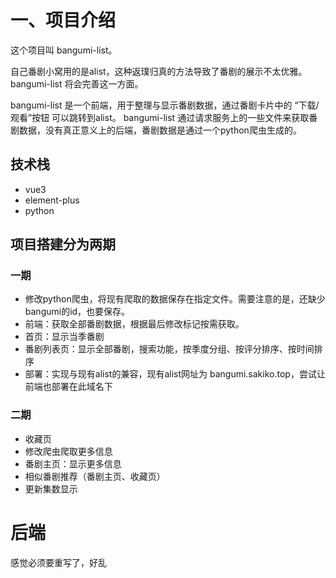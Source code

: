 # 一、项目介绍
这个项目叫 bangumi-list。

自己番剧小窝用的是alist，这种返璞归真的方法导致了番剧的展示不太优雅。
bangumi-list 将会完善这一方面。

bangumi-list 是一个前端，用于整理与显示番剧数据，通过番剧卡片中的 “下载/观看”按钮 可以跳转到alist。
bangumi-list 通过请求服务上的一些文件来获取番剧数据，没有真正意义上的后端，番剧数据是通过一个python爬虫生成的。

## 技术栈
- vue3
- element-plus
- python

## 项目搭建分为两期
### 一期
- 修改python爬虫，将现有爬取的数据保存在指定文件。需要注意的是，还缺少bangumi的id，也要保存。
- 前端：获取全部番剧数据，根据最后修改标记按需获取。
- 首页：显示当季番剧
- 番剧列表页：显示全部番剧，搜索功能，按季度分组、按评分排序、按时间排序
- 部署：实现与现有alist的兼容，现有alist网址为 bangumi.sakiko.top，尝试让前端也部署在此域名下

### 二期
- 收藏页
- 修改爬虫爬取更多信息
- 番剧主页：显示更多信息
- 相似番剧推荐（番剧主页、收藏页）
- 更新集数显示


# 后端
感觉必须要重写了，好乱








